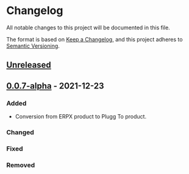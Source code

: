 # Changelog

All notable changes to this project will be documented in this file.

The format is based on [Keep a Changelog](https://keepachangelog.com/en/1.0.0/),
and this project adheres to [Semantic Versioning](https://semver.org/spec/v2.0.0.html).

## [Unreleased]

## [0.0.7-alpha] - 2021-12-23

### Added

-   Conversion from ERPX product to Plugg To product.

### Changed

### Fixed

### Removed

[Unreleased]: https://github.com/dev-senior-com-br/senior-erpx-plugg-to-integration/compare/0.0.7-alpha...HEAD

[0.0.7-alpha]: https://github.com/dev-senior-com-br/senior-erpx-plugg-to-integration/compare/b457d61ee750535e28014f4a4a55d37485bd3746...0.0.7-alpha
